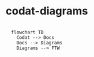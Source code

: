 # codat-diagrams

```mermaid

  flowchart TD
    Codat --> Docs
    Docs --> Diagrams
    Diagrams --> FTW
```
